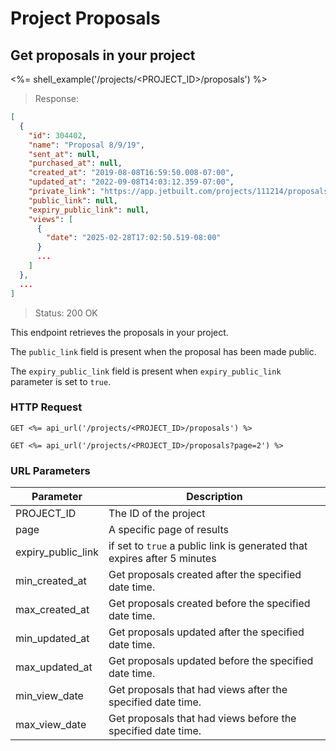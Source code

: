 # Project Proposals

## Get proposals in your project

<%= shell_example('/projects/<PROJECT_ID>/proposals') %>

> Response:

```json
[
  {
    "id": 304402,
    "name": "Proposal 8/9/19",
    "sent_at": null,
    "purchased_at": null,
    "created_at": "2019-08-08T16:59:50.008-07:00",
    "updated_at": "2022-09-08T14:03:12.359-07:00",
    "private_link": "https://app.jetbuilt.com/projects/111214/proposals/304402",
    "public_link": null,
    "expiry_public_link": null,
    "views": [
      {
        "date": "2025-02-28T17:02:50.519-08:00"
      }
      ...
    ]
  },
  ...
]
```

> Status: 200 OK

This endpoint retrieves the proposals in your project.

The `public_link` field is present when the proposal has been made public.

The `expiry_public_link` field is present when `expiry_public_link` parameter is set to `true`.

### HTTP Request

`GET <%= api_url('/projects/<PROJECT_ID>/proposals') %>`

`GET <%= api_url('/projects/<PROJECT_ID>/proposals?page=2') %>`

### URL Parameters

Parameter | Description
--------- | -----------
PROJECT_ID | The ID of the project
page | A specific page of results
expiry_public_link | if set to `true` a public link is generated that expires after 5 minutes
min_created_at | Get proposals created after the specified date time.
max_created_at | Get proposals created before the specified date time.
min_updated_at | Get proposals updated after the specified date time.
max_updated_at | Get proposals updated before the specified date time.
min_view_date | Get proposals that had views after the specified date time.
max_view_date | Get proposals that had views before the specified date time.
